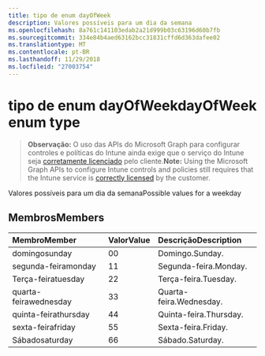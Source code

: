 ```yaml
---
title: tipo de enum dayOfWeek
description: Valores possíveis para um dia da semana
ms.openlocfilehash: 8a761c141103edab2a21d999b03c63196d60b7fb
ms.sourcegitcommit: 334e84b4aed63162bcc31831cffd6d363dafee02
ms.translationtype: MT
ms.contentlocale: pt-BR
ms.lasthandoff: 11/29/2018
ms.locfileid: "27003754"
---
```

# <a name="dayofweek-enum-type"></a><span data-ttu-id="7a0b9-103">tipo de enum dayOfWeek</span><span class="sxs-lookup"><span data-stu-id="7a0b9-103">dayOfWeek enum type</span></span>

> <span data-ttu-id="7a0b9-104">**Observação:** O uso das APIs do Microsoft Graph para configurar controles e políticas do Intune ainda exige que o serviço do Intune seja [corretamente licenciado](https://go.microsoft.com/fwlink/?linkid=839381) pelo cliente.</span><span class="sxs-lookup"><span data-stu-id="7a0b9-104">**Note:** Using the Microsoft Graph APIs to configure Intune controls and policies still requires that the Intune service is [correctly licensed](https://go.microsoft.com/fwlink/?linkid=839381) by the customer.</span></span>

<span data-ttu-id="7a0b9-105">Valores possíveis para um dia da semana</span><span class="sxs-lookup"><span data-stu-id="7a0b9-105">Possible values for a weekday</span></span>
## <a name="members"></a><span data-ttu-id="7a0b9-106">Membros</span><span class="sxs-lookup"><span data-stu-id="7a0b9-106">Members</span></span>
|<span data-ttu-id="7a0b9-107">Membro</span><span class="sxs-lookup"><span data-stu-id="7a0b9-107">Member</span></span>|<span data-ttu-id="7a0b9-108">Valor</span><span class="sxs-lookup"><span data-stu-id="7a0b9-108">Value</span></span>|<span data-ttu-id="7a0b9-109">Descrição</span><span class="sxs-lookup"><span data-stu-id="7a0b9-109">Description</span></span>|
|:---|:---|:---|
|<span data-ttu-id="7a0b9-110">domingo</span><span class="sxs-lookup"><span data-stu-id="7a0b9-110">sunday</span></span>|<span data-ttu-id="7a0b9-111">0</span><span class="sxs-lookup"><span data-stu-id="7a0b9-111">0</span></span>|<span data-ttu-id="7a0b9-112">Domingo.</span><span class="sxs-lookup"><span data-stu-id="7a0b9-112">Sunday.</span></span>|
|<span data-ttu-id="7a0b9-113">segunda-feira</span><span class="sxs-lookup"><span data-stu-id="7a0b9-113">monday</span></span>|<span data-ttu-id="7a0b9-114">1</span><span class="sxs-lookup"><span data-stu-id="7a0b9-114">1</span></span>|<span data-ttu-id="7a0b9-115">Segunda-feira.</span><span class="sxs-lookup"><span data-stu-id="7a0b9-115">Monday.</span></span>|
|<span data-ttu-id="7a0b9-116">Terça-feira</span><span class="sxs-lookup"><span data-stu-id="7a0b9-116">tuesday</span></span>|<span data-ttu-id="7a0b9-117">2</span><span class="sxs-lookup"><span data-stu-id="7a0b9-117">2</span></span>|<span data-ttu-id="7a0b9-118">Terça-feira.</span><span class="sxs-lookup"><span data-stu-id="7a0b9-118">Tuesday.</span></span>|
|<span data-ttu-id="7a0b9-119">quarta-feira</span><span class="sxs-lookup"><span data-stu-id="7a0b9-119">wednesday</span></span>|<span data-ttu-id="7a0b9-120">3</span><span class="sxs-lookup"><span data-stu-id="7a0b9-120">3</span></span>|<span data-ttu-id="7a0b9-121">Quarta-feira.</span><span class="sxs-lookup"><span data-stu-id="7a0b9-121">Wednesday.</span></span>|
|<span data-ttu-id="7a0b9-122">quinta-feira</span><span class="sxs-lookup"><span data-stu-id="7a0b9-122">thursday</span></span>|<span data-ttu-id="7a0b9-123">4</span><span class="sxs-lookup"><span data-stu-id="7a0b9-123">4</span></span>|<span data-ttu-id="7a0b9-124">Quinta-feira.</span><span class="sxs-lookup"><span data-stu-id="7a0b9-124">Thursday.</span></span>|
|<span data-ttu-id="7a0b9-125">sexta-feira</span><span class="sxs-lookup"><span data-stu-id="7a0b9-125">friday</span></span>|<span data-ttu-id="7a0b9-126">5</span><span class="sxs-lookup"><span data-stu-id="7a0b9-126">5</span></span>|<span data-ttu-id="7a0b9-127">Sexta-feira.</span><span class="sxs-lookup"><span data-stu-id="7a0b9-127">Friday.</span></span>|
|<span data-ttu-id="7a0b9-128">Sábado</span><span class="sxs-lookup"><span data-stu-id="7a0b9-128">saturday</span></span>|<span data-ttu-id="7a0b9-129">6</span><span class="sxs-lookup"><span data-stu-id="7a0b9-129">6</span></span>|<span data-ttu-id="7a0b9-130">Sábado.</span><span class="sxs-lookup"><span data-stu-id="7a0b9-130">Saturday.</span></span>|



